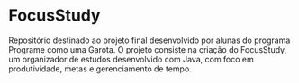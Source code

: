 # FocusStudy
Repositório destinado ao projeto final desenvolvido por alunas do programa Programe como uma Garota. O projeto consiste na criação do FocusStudy, um organizador de estudos  desenvolvido com Java, com foco em produtividade, metas e gerenciamento de tempo.
